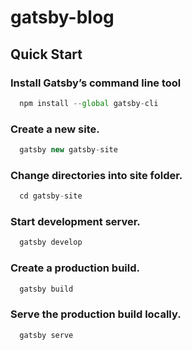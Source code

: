 
# **gatsby-blog**

## **Quick Start**

### **Install Gatsby’s command line tool**

```js
  npm install --global gatsby-cli
```

### **Create a new site.**

```js
  gatsby new gatsby-site
```

### **Change directories into site folder.**

```js
  cd gatsby-site
```

### **Start development server.**

```js
  gatsby develop
```

### **Create a production build.**

```js
  gatsby build
```

### **Serve the production build locally.**

```js
  gatsby serve
```
